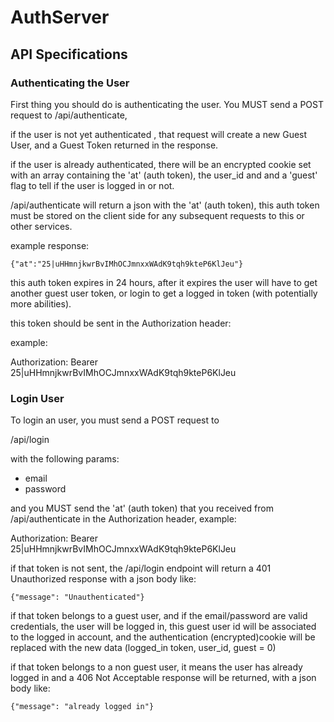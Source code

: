 # AuthServer
## API Specifications


### Authenticating the User

First thing you should do is authenticating the user.
You MUST send a POST request to /api/authenticate,

if the user is not yet authenticated , that request will create
a new Guest User, and a Guest Token returned in the response.

if the user is already authenticated, there will be an encrypted cookie
set with an array containing the 'at' (auth token), the user_id and 
and a 'guest' flag to tell if the user is logged in or not.

/api/authenticate will return a json with the 'at' (auth token),
this auth token must be stored on the client side for any subsequent
requests to this or other services.

example response:

```
{"at":"25|uHHmnjkwrBvIMhOCJmnxxWAdK9tqh9kteP6KlJeu"}
```

this auth token expires in 24 hours, after it expires the user will have to
get another guest user token, or login to get a logged in token (with potentially more abilities).

this token should be sent in the Authorization header:

example:

Authorization: Bearer 25|uHHmnjkwrBvIMhOCJmnxxWAdK9tqh9kteP6KlJeu



### Login User

To login an user, you must send a POST request to

/api/login

with the following params:
 - email 
 - password

and you MUST send the 'at' (auth token) that you received from /api/authenticate
in the Authorization header, example:

Authorization: Bearer 25|uHHmnjkwrBvIMhOCJmnxxWAdK9tqh9kteP6KlJeu

if that token is not sent, the /api/login endpoint will return a 401 Unauthorized response
with a json body like:
```
{"message": "Unauthenticated"}
```

if that token belongs to a guest user, and if the email/password are valid credentials,
the user will be logged in, this guest user id will be associated to the logged in account,
and the authentication (encrypted)cookie will be replaced with the new data (logged_in token, user_id, guest = 0)


if that token belongs to a non guest user, it means the user has already logged in
and a 406 Not Acceptable response will be returned, with a json body like:
```
{"message": "already logged in"}
```
